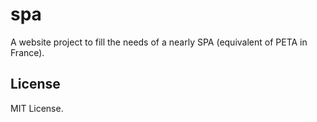 # spa

A website project to fill the needs of a nearly SPA (equivalent of PETA in France).

## License

MIT License.

